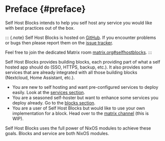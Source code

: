 # Preface {#preface}

Self Host Blocks intends to help you self host any service you would like with best practices out of
the box.

::: {.note}
Self Host Blocks is hosted on [GitHub](https://github.com/ibizaman/selfhostblocks). If you encounter
problems or bugs then please report them on the [issue
tracker](https://github.com/ibizaman/selfhostblocks/issues).

Feel free to join the dedicated Matrix room
[matrix.org#selfhostblocks](https://matrix.to/#/#selfhostblocks:matrix.org).
:::

Self Host Blocks provides building blocks, each providing part of what a self hosted app should do
(SSO, HTTPS, backup, etc.). It also provides some services that are already integrated with all
those building blocks (Nextcloud, Home Assistant, etc.).

- You are new to self hosting and want pre-configured services to deploy easily. Look at the
  [services section](services.html).
- You are a seasoned self-hoster but want to enhance some services you deploy already. Go to the
  [blocks section](blocks.html).
- You are a user of Self Host Blocks but would like to use your own implementation for a block. Head
  over to the [matrix channel](https://matrix.to/#/#selfhostblocks:matrix.org) (this is WIP).

Self Host Blocks uses the full power of NixOS modules to achieve these goals. Blocks and service are
both NixOS modules.
